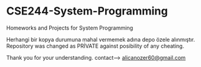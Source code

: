 # CSE244-System-Programming
Homeworks and Projects for System Programming 

Herhangi bir kopya durumuna mahal vermemek adına depo özele alınmıştır.
Repository was changed as PRİVATE against posibility of any cheating. 

Thank you for your understanding.
contact--> alicanozer60@gmail.com
